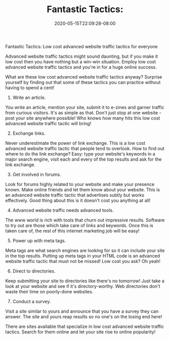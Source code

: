 ﻿---
title: "Fantastic Tactics:"
date: 2020-05-15T22:09:28-08:00
description: "Articles-Marketing Tips for Web Success"
featured_image: "/images/Articles-Marketing.jpg"
tags: ["Articles Marketing"]
---

Fantastic Tactics:
Low cost advanced website traffic tactics for everyone


Advanced website traffic tactics might sound daunting, but if you make it low cost then you have nothing but a win-win situation. Employ low cost advanced website traffic tactics and you're in for a huge online success.

What are these low cost advanced website traffic tactics anyway? Surprise yourself by finding out that some of these tactics you can practice without having to spend a cent!

1. Write an article.

You write an article, mention your site, submit it to e-zines and garner traffic from curious visitors. It's as simple as that. Don't just stop at one website - post your site anywhere possible! Who knows how many hits this low cost advanced website traffic tactic will bring!

2. Exchange links.

Never underestimate the power of link exchange. This is a low cost advanced website traffic tactic that people tend to overlook. How to find out where to do the link exchange? Easy: type your website's keywords in a major search engine, visit each and every of the top results and ask for the link exchange. 

3. Get involved in forums.

Look for forums highly related to your website and make your presence known. Make online friends and let them know about your website. This is an advanced website traffic tactic that advertises subtly but works effectively. Good thing about this is it doesn't cost you anything at all! 

4. Advanced website traffic needs advanced tools.

The www world is rich with tools that churn out impressive results. Software to try out are those which take care of links and keywords. Once this is taken care of, the rest of this internet marketing job will be easy!

5. Power up with meta tags.

Meta tags are what search engines are looking for so it can include your site in the top results. Putting up meta tags in your HTML code is an advanced website traffic tactic that must not be missed! Low cost you ask? Oh yeah!

6. Direct to directories.

Keep submitting your site to directories like there's no tomorrow! Just take a look at your website and see if it's directory-worthy. Web directories don't waste their time on poorly-done websites.

7. Conduct a survey.

Visit a site similar to yours and announce that you have a survey they can answer. The site and yours reap results so no one's on the losing end here!

There are sites available that specialize in low cost advanced website traffic tactics. Search for them online and let your site rise to online popularity!

